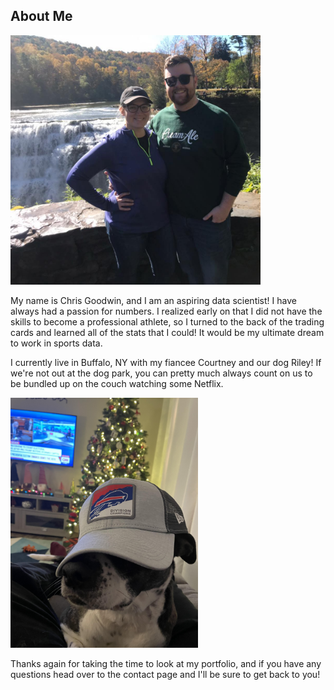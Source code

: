 ## About Me

<img src="profpic.jpg" alt="At our favorite spot, Letchworth State Park!" class = "center" width="400"/>

My name is Chris Goodwin, and I am an aspiring data scientist! I have always had a passion for numbers. I realized early on that I did not have the skills to become a professional athlete, so I turned to the back of the trading cards and learned all of the stats that I could! It would be my ultimate dream to work in sports data.

I currently live in Buffalo, NY with my fiancee Courtney and our dog Riley! If we're not out at the dog park, you can pretty much always count on us to be bundled up on the couch watching some Netflix. 

<img src="riley.jpg" alt="Riley enjoying the Bills playoff run" class = "center" width="300"/>




Thanks again for taking the time to look at my portfolio, and if you have any questions head over to the contact page and I'll be sure to get back to you!



